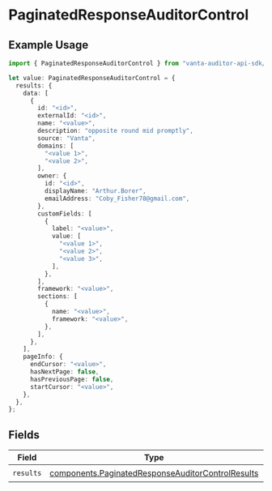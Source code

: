 # PaginatedResponseAuditorControl

## Example Usage

```typescript
import { PaginatedResponseAuditorControl } from "vanta-auditor-api-sdk/models/components";

let value: PaginatedResponseAuditorControl = {
  results: {
    data: [
      {
        id: "<id>",
        externalId: "<id>",
        name: "<value>",
        description: "opposite round mid promptly",
        source: "Vanta",
        domains: [
          "<value 1>",
          "<value 2>",
        ],
        owner: {
          id: "<id>",
          displayName: "Arthur.Borer",
          emailAddress: "Coby_Fisher78@gmail.com",
        },
        customFields: [
          {
            label: "<value>",
            value: [
              "<value 1>",
              "<value 2>",
              "<value 3>",
            ],
          },
        ],
        framework: "<value>",
        sections: [
          {
            name: "<value>",
            framework: "<value>",
          },
        ],
      },
    ],
    pageInfo: {
      endCursor: "<value>",
      hasNextPage: false,
      hasPreviousPage: false,
      startCursor: "<value>",
    },
  },
};
```

## Fields

| Field                                                                                                                  | Type                                                                                                                   | Required                                                                                                               | Description                                                                                                            |
| ---------------------------------------------------------------------------------------------------------------------- | ---------------------------------------------------------------------------------------------------------------------- | ---------------------------------------------------------------------------------------------------------------------- | ---------------------------------------------------------------------------------------------------------------------- |
| `results`                                                                                                              | [components.PaginatedResponseAuditorControlResults](../../models/components/paginatedresponseauditorcontrolresults.md) | :heavy_check_mark:                                                                                                     | N/A                                                                                                                    |